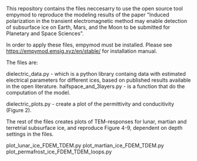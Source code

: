 This repository contains the files neccesarry to use the open source tool empymod to reproduce the modeling results of the paper "Induced polarization in the transient electromagnetic method may enable detection of
subsurface ice on Earth, Mars, and the Moon to be submitted for Planetary and Space Sciences".

In order to apply these files, empymod must be installed. Please see https://empymod.emsig.xyz/en/stable/ for installation manual. 

The files are: 

dielectric_data.py - which is a python library containg data with estimated electrical parameters for different ices, based on published results available in the open literature.
halfspace_and_3layers.py - is a function that do the computation of the model. 

dielectric_plots.py - create a plot of the permittivity and conducitivity (Figure 2).

The rest of the files creates plots of TEM-responses for lunar, martian and terretrial subsurface ice, and reproduce Figure 4-9, dependent on depth settings in the files. 

plot_lunar_ice_FDEM_TDEM.py
plot_martian_ice_FDEM_TDEM.py
plot_permafrost_ice_FDEM_TDEM_loops.py


